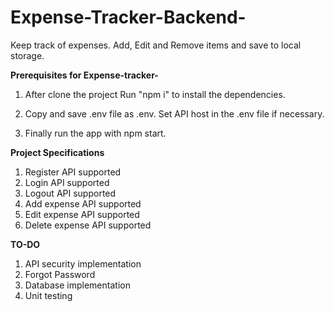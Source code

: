 # Expense-Tracker-Backend-

Keep track of expenses. Add, Edit and Remove items and save to local storage.

**Prerequisites for Expense-tracker-**

1) After clone the project Run "npm i" to install the dependencies.

2) Copy and save .env file as .env. Set API host in the .env file if necessary.

3) Finally run the app with npm start.

**Project Specifications**
1) Register API supported
2) Login API supported
3) Logout API supported
4) Add expense API supported
5) Edit expense API supported
6) Delete expense API supported

**TO-DO**
1) API security implementation
2) Forgot Password
3) Database implementation
4) Unit testing
